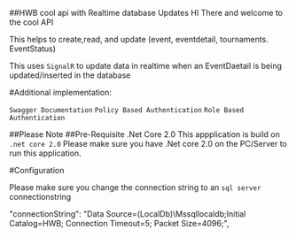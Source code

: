 ##HWB cool api with Realtime database Updates 
HI There and welcome to the cool API

This helps to create,read, and update (event, eventdetail, tournaments. EventStatus)

This uses `SignalR` to update data in realtime when an EventDaetail is being updated/inserted in the database

#Additional implementation:

`Swagger Documentation`
`Policy Based Authentication`
`Role Based Authentication`

##Please Note 
##Pre-Requisite
.Net Core 2.0
This appplication is build on `.net core 2.0` Please make sure you have .Net core 2.0 on the PC/Server to run this application.

#Configuration

Please make sure you change the connection string to an `sql server` connectionstring

"connectionString": "Data Source=(LocalDb)\\Mssqllocaldb;Initial Catalog=HWB; Connection Timeout=5; Packet Size=4096;",